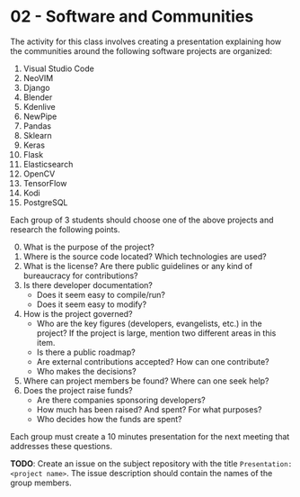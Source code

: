 # 02 - Software and Communities 

<ah-external-content src="slides_fb.html" />

The activity for this class involves creating a presentation explaining how the communities around the following software projects are organized:

1. Visual Studio Code
2. NeoVIM
3. Django
4. Blender
5. Kdenlive
6. NewPipe
7. Pandas
8. Sklearn
9. Keras
10. Flask 
11. Elasticsearch
12. OpenCV
13. TensorFlow
14. Kodi
15. PostgreSQL

Each group of 3 students should choose one of the above projects and research the following points.

0. What is the purpose of the project?
1. Where is the source code located? Which technologies are used?
2. What is the license? Are there public guidelines or any kind of bureaucracy for contributions?
3. Is there developer documentation?
    - Does it seem easy to compile/run?
    - Does it seem easy to modify?
4. How is the project governed?
    - Who are the key figures (developers, evangelists, etc.) in the project? If the project is large, mention two different areas in this item.
    - Is there a public roadmap?
    - Are external contributions accepted? How can one contribute?
    - Who makes the decisions?
5. Where can project members be found? Where can one seek help?
6. Does the project raise funds?
    - Are there companies sponsoring developers?
    - How much has been raised? And spent? For what purposes?
    - Who decides how the funds are spent?

Each group must create a 10 minutes presentation for the next meeting that addresses these questions.

**TODO**: Create an issue on the subject repository with the title `Presentation: <project name>`. The issue description should contain the names of the group members.

<!-- 
As apresentações da versão do curso 2022/2 podem ser acessadas nos links abaixo: 

1.  [Docker](../../apresentacoes/2022/ApresDocker.pdf)
2.  [GIMP](../../apresentacoes/2022/GIMP.pdf)
3.  [Kubernetes](../../apresentacoes/2022/Kubernetes.pdf)
4.  [flatpak](../../apresentacoes/2022/flatpak.pdf)
5.  Godot engine
6.  [GNOME](../../apresentacoes/2022/gnome.pdf)
7.  [TensorFlow](../../apresentacoes/2022/tensorflow.pdf)
8.  digiKam
9.  [Shotcut](../../apresentacoes/2022/ShotCut.pdf)

-->
